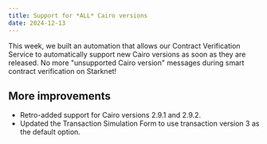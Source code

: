 ```yaml
---
title: Support for *ALL* Cairo versions
date: 2024-12-13
---
```


This week, we built an automation that allows our Contract
            Verification Service to automatically support new Cairo versions as
            soon as they are released. No more "unsupported Cairo
            version" messages during smart contract verification on
            Starknet!

## More improvements

- Retro-added support for Cairo versions 2.9.1 and 2.9.2.
- Updated the Transaction Simulation Form to use
              transaction version 3 as the default
              option.
